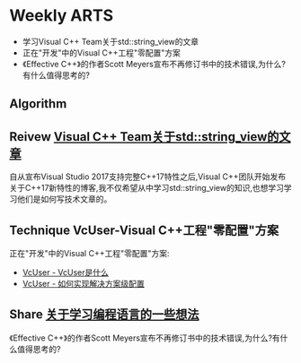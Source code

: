 # Weekly ARTS

- 学习Visual C++ Team关于std::string_view的文章
- 正在"开发"中的Visual C++工程"零配置"方案
- 《Effective C++》的作者Scott Meyers宣布不再修订书中的技术错误,为什么?有什么值得思考的?

## Algorithm

## Reivew [Visual C++ Team关于std::string_view的文章](string_view.md)

自从宣布Visual Studio 2017支持完整C++17特性之后,Visual C++团队开始发布关于C++17新特性的博客,我不仅希望从中学习std::string_view的知识,也想学习学习他们是如何写技术文章的。

## Technique VcUser-Visual C++工程"零配置"方案

正在"开发"中的Visual C++工程"零配置"方案:

- [VcUser - VcUser是什么](VcUserP0.md)
- [VcUser - 如何实现解决方案级配置](VcUserP1.md)

## Share [关于学习编程语言的一些想法](AboutLearningCppLanguage.md)

《Effective C++》的作者Scott Meyers宣布不再修订书中的技术错误,为什么?有什么值得思考的?
